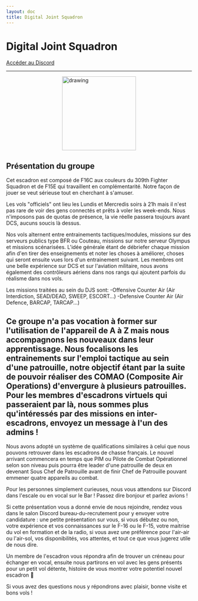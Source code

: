 ```yaml
---
layout: doc
title: Digital Joint Squadron
---
```


# Digital Joint Squadron

[Accéder au Discord](https://discord.gg/3gqYeWETzm)

---
<img src="https://forum.dcs.world/uploads/monthly_2024_08/Logo11.png.fada270b393c4d2647f853e0dc3ff583.png" alt="drawing" width="200" style="display: block; margin-left: auto; margin-right: auto;"/>

## Présentation du groupe
Cet escadron est composé de F16C aux couleurs du 309th Fighter Squadron et de F15E qui travaillent en complémentarité. Notre façon de jouer se veut sérieuse tout en cherchant à s'amuser.

Les vols "officiels" ont lieu les Lundis et Mercredis soirs à 21h mais il n'est pas rare de voir des gens connectés et prêts à voler les week-ends. Nous n'imposons pas de quotas de présence, la vie réelle passera toujours avant DCS, aucuns soucis là dessus.

Nos vols alternent entre entrainements tactiques/modules, missions sur des serveurs publics type BFR ou Couteau, missions sur notre serveur Olympus et missions scénarisées. L'idée générale étant de débriefer chaque mission afin d'en tirer des enseignements et noter les choses à améliorer, choses qui seront ensuite vues lors d'un entrainement suivant. Les membres ont une belle expérience sur DCS et sur l'aviation militaire, nous avons également des contrôleurs aériens dans nos rangs qui ajoutent parfois du réalisme dans nos vols.

Les missions traitées au sein du DJS sont:
-Offensive Counter Air (Air Interdiction, SEAD/DEAD, SWEEP, ESCORT…)
-Defensive Counter Air (Air Defence, BARCAP, TARCAP...)

Ce groupe n'a pas vocation à former sur l'utilisation de l'appareil de A à Z mais nous accompagnons les nouveaux dans leur apprentissage. Nous focalisons les entrainements sur l'emploi tactique au sein d'une patrouille, notre objectif étant par la suite de pouvoir réaliser des COMAO (Composite Air Operations) d'envergure à plusieurs patrouilles. Pour les membres d'escadrons virtuels qui passeraient par là, nous sommes plus qu'intéressés par des missions en inter-escadrons, envoyez un message à l'un des admins ! 
-
Nous avons adopté un système de qualifications similaires à celui que nous pouvons retrouver dans les escadrons de chasse français. Le nouvel arrivant commencera en temps que PIM ou Pilote de Combat Opérationnel selon son niveau puis pourra être leader d'une patrouille de deux en devenant Sous Chef de Patrouille avant de finir Chef de Patrouille pouvant emmener quatre appareils au combat.

Pour les personnes simplement curieuses, nous vous attendons sur Discord dans l'⁠escale ou en vocal sur le Bar ! Passez dire bonjour et parlez avions !

Si cette présentation vous a donné envie de nous rejoindre, rendez vous dans le salon Discord ⁠bureau-du-recrutement pour y envoyer votre candidature : une petite présentation sur vous, si vous débutez ou non, votre expérience et vos connaissances sur le F-16 ou le F-15, votre maitrise du vol en formation et de la radio, si vous avez une préférence pour l'air-air ou l'air-sol, vos disponibilités, vos attentes, et tout ce que vous jugerez utile de nous dire.

Un membre de l'escadron vous répondra afin de trouver un créneau pour échanger en vocal, ensuite nous partirons en vol avec les gens présents pour un petit vol détente, histoire de vous montrer votre potentiel nouvel escadron 🙂 

Si vous avez des ⁠questions nous y répondrons avec plaisir, bonne visite et bons vols ! 
